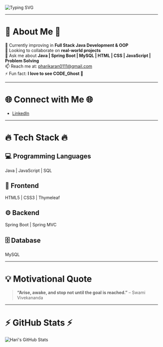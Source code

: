 <!-- Animated Typing Header -->
![Typing SVG](https://readme-typing-svg.demolab.com?font=Fira+Code&size=28&pause=1000&color=00F0FF&width=600&lines=Hi+there!+I'm+Hari+Haran;Full+Stack+Java+Developer;Building+Scalable+Web+Apps)

---

# 💫 About Me 💫

🌱 Currently improving in **Full Stack Java Development & OOP**  
👯 Looking to collaborate on **real-world projects**  
💬 Ask me about **Java | Spring Boot | MySQL | HTML | CSS | JavaScript | Problem Solving**  
📫 Reach me at: [pharikaran0111@gmail.com](mailto:pharikaran0111@gmail.com)  
⚡ Fun fact: **I love to see CODE_Ghost 👻**  

---

# 🌐 Connect with Me 🌐

- [LinkedIn](https://www.linkedin.com/in/hariharan-in)

---

# 🔥 Tech Stack 🔥

## 💻 Programming Languages
Java | JavaScript | SQL

## 🎨 Frontend
HTML5 | CSS3 | Thymeleaf

## ⚙️ Backend
Spring Boot | Spring MVC

## 🗄️ Database
MySQL

---

# 💡 Motivational Quote
> **“Arise, awake, and stop not until the goal is reached.”** – Swami Vivekananda

---

# ⚡ GitHub Stats ⚡

![Hari's GitHub Stats](https://github-readme-stats.vercel.app/api?username=hari0991&show_icons=true&hide_border=true&theme=radical)
